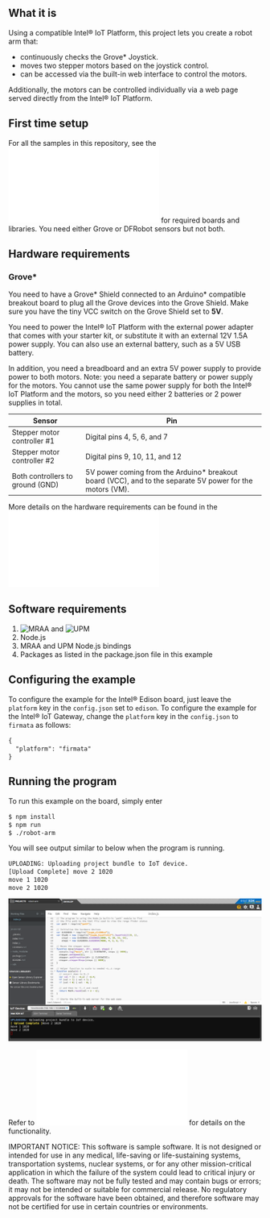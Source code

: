 ## What it is

Using a compatible Intel® IoT Platform, this project lets you create a robot arm that:<br>
- continuously checks the Grove\* Joystick.<br>
- moves two stepper motors based on the joystick control.<br>
- can be accessed via the built-in web interface to control the motors.

Additionally, the motors can be controlled individually via a web page served directly from the Intel® IoT Platform.

## First time setup  
For all the samples in this repository, see the ![General Setup Instructions](./../../README.md#setup) for required boards and libraries. You need either Grove or DFRobot sensors but not both.

## Hardware requirements

### Grove\*

You need to have a Grove\* Shield connected to an Arduino\* compatible breakout board to plug all the Grove devices into the Grove Shield. Make sure you have the tiny VCC switch on the Grove Shield set to **5V**.

You need to power the Intel® IoT Platform with the external power adapter that comes with your starter kit, or substitute it with an external 12V 1.5A power supply. You can also use an external battery, such as a 5V USB battery.

In addition, you need a breadboard and an extra 5V power supply to provide power to both motors. Note: you need a separate battery or power supply for the motors. You cannot use the same power supply for both the Intel® IoT Platform and the motors, so you need either 2 batteries or 2 power supplies in total.

Sensor | Pin
--- | ---
Stepper motor controller #1 | Digital pins 4, 5, 6, and 7
Stepper motor controller #2 | Digital pins 9, 10, 11, and 12
Both controllers to ground (GND) | 5V power coming from the Arduino\* breakout board (VCC), and to the separate 5V power for the motors (VM).

More details on the hardware requirements can be found in the ![project README](./../README.md)

## Software requirements

1. ![MRAA](https://github.com/intel-iot-devkit/mraa) and ![UPM](https://github.com/intel-iot-devkit/upm) 
1. Node.js 
2. MRAA and UPM Node.js bindings <link to mraa and upm install docs>
2. Packages as listed in the package.json file in this example 

## Configuring the example

To configure the example for the Intel® Edison board, just leave the `platform` key in the `config.json` set to `edison`. To configure the example for the Intel® IoT Gateway, change the `platform` key in the `config.json` to `firmata` as follows:

```
{
  "platform": "firmata"
}
```
## Running the program 

To run this example on the board, simply enter

    $ npm install
    $ npm run
    $ ./robot-arm
    
You will see output similar to below when the program is running.

```
UPLOADING: Uploading project bundle to IoT device. 
[Upload Complete] move 2 1020 
move 1 1020 
move 2 1020 
```
![](./../../images/js/robot-arm-output.png)

Refer to ![How it Works](./../README.md#how-it-works) for details on the functionality.

IMPORTANT NOTICE: This software is sample software. It is not designed or intended for use in any medical, life-saving or life-sustaining systems, transportation systems, nuclear systems, or for any other mission-critical application in which the failure of the system could lead to critical injury or death. The software may not be fully tested and may contain bugs or errors; it may not be intended or suitable for commercial release. No regulatory approvals for the software have been obtained, and therefore software may not be certified for use in certain countries or environments.
